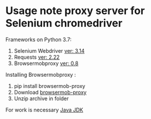 # Usage note proxy server for Selenium chromedriver


Frameworks on Python 3.7:
1. Selenium Webdriver [ver: 3.14](https://www.seleniumhq.org/)
2. Requests [ver: 2.22](https://2.python-requests.org/en/master/)
3. Browsermobproxy [ver: 0.8](https://github.com/AutomatedTester/browsermob-proxy-py)


Installing Browsermobproxy : 
1. pip install browsermob-proxy
2. Download [browsermob-proxy](http://bmp.lightbody.net/)
3. Unzip archive in folder

For work is necessary [Java JDK](https://www.oracle.com/technetwork/java/javase/downloads/jdk12-downloads-5295953.html)



